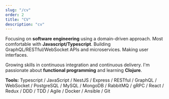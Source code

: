 ```yaml
---
slug: "/cv"
order: 2
title: "CV"
description: "cv"
---
```


Focusing on **software engineering** using a domain-driven approach. Most comfortable with **Javascript/Typescript**. Building GraphQL/RESTful/WebSocket APIs and microservices. Making user interfaces.

Growing skills in continuous integration and continuous delivery. I'm passionate about **functional programming** and learning **Clojure**.

**Tools:** Typescript / JavaScript / NestJS / Express / RESTful / GraphQL / WebSocket / PostgreSQL / MySQL / MongoDB / RabbitMQ / gRPC / React / Redux / DDD / TDD / Agile / Docker / Ansible / Git
